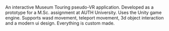 An interactive Museum Touring pseudo-VR application. Developed as a prototype for a M.Sc. assignment at AUTH University. Uses the Unity game engine. Supports wasd movement, teleport movement,  3d object interaction and a modern ui design. Everything is custom made. 

